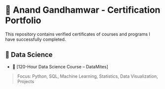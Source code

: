 # 📜 Anand Gandhamwar - Certification Portfolio

This repository contains verified certificates of courses and programs I have successfully completed.

## 🧠 Data Science

- 📄 [120-Hour Data Science Course – DataMites]

> Focus: Python, SQL, Machine Learning, Statistics, Data Visualization, Projects
